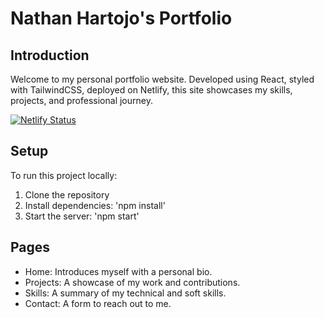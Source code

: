 # Nathan Hartojo's Portfolio

## Introduction

Welcome to my personal portfolio website. Developed using React, styled with TailwindCSS, deployed on Netlify, this site showcases my skills, projects, and professional journey.

[![Netlify Status](https://api.netlify.com/api/v1/badges/48aa3ea3-d5b7-46ff-972d-9f26061b9848/deploy-status)](https://app.netlify.com/sites/nathanhartojo/deploys)

## Setup

To run this project locally:

1. Clone the repository
2. Install dependencies: 'npm install'
3. Start the server: 'npm start'

## Pages

-   Home: Introduces myself with a personal bio.
-   Projects: A showcase of my work and contributions.
-   Skills: A summary of my technical and soft skills.
-   Contact: A form to reach out to me.
